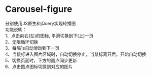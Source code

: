 # Carousel-figure
分别使用JS原生和jQuery实现轮播图  
功能说明：  
 1、点击向右(左)的图标, 平滑切换到下(上)一页   
 2、无限循环切换  
 3、每隔1s自动滑动到下一页  
 4、当鼠标进入图片区域时，自动切换停止，当鼠标离开后，开始自动切换  
 5、切换页面时，下方的圆点同步更新  
 6、点击圆点图标切换到对应的图片

